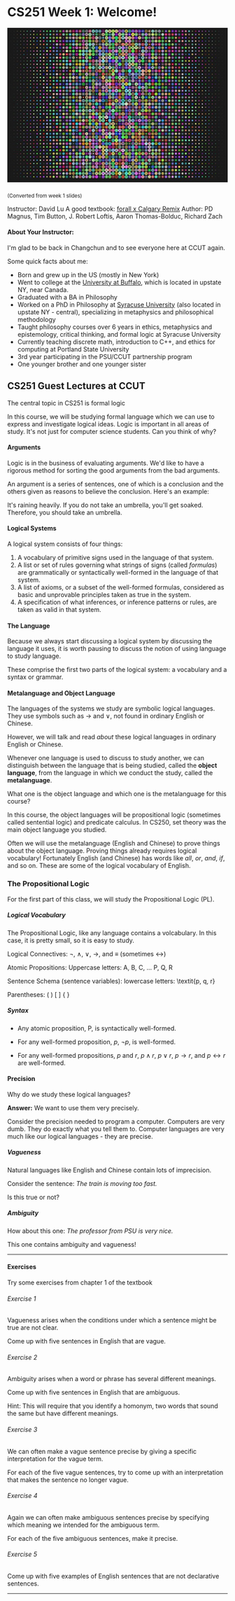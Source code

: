 CS251 Week 1: Welcome!
=======

![Math Art](math.jpg)

<sub>(Converted from week 1 slides)

Instructor: David Lu
A good textbook: [forall x Calgary Remix](http://forallx.openlogicproject.org/)
Author: PD Magnus, Tim Button, J. Robert Loftis, Aaron Thomas-Bolduc, Richard Zach

#### About Your Instructor:
I'm glad to be back in Changchun and to see everyone here at CCUT again.

Some quick facts about me:
* Born and grew up in the US (mostly in New York)
* Went to college at the [University at Buffalo](https://www.buffalo.edu/), which is located in upstate NY, near Canada.
* Graduated with a BA in Philosophy
* Worked on a PhD in Philosophy at [Syracuse University](https://www.syracuse.edu/) (also located in upstate NY - central), specializing in metaphysics and philosophical methodology
* Taught philosophy courses over 6 years in ethics, metaphysics and epistemology, critical thinking, and formal logic at Syracuse University
* Currently teaching discrete math, introduction to C++, and ethics for computing at Portland State University
* 3rd year participating in the PSU/CCUT partnership program
* One younger brother and one younger sister


CS251 Guest Lectures at CCUT
-----

The central topic in CS251 is formal logic

In this course, we will be studying formal language which we can use to express and investigate logical ideas. Logic is important in all areas of study. It's not just for computer science students. Can you think of why?

#### Arguments
Logic is in the business of evaluating arguments. We'd like to have a rigorous method for sorting the good arguments from the bad arguments.

An argument is a series of sentences, one of which is a conclusion and the others given as reasons to believe the conclusion. Here's an example:

It's raining heavily.
If you do not take an umbrella, you'll get soaked.
Therefore, you should take an umbrella.

#### Logical Systems

A logical system consists of four things:

1. A vocabulary of primitive signs used in the language of that system.
1. A list or set of rules governing what strings of signs (called *formulas*) are grammatically or syntactically well-formed in the language of that system.
1. A list of axioms, or a subset of the well-formed formulas, considered as basic and unprovable principles taken as true in the system.
1. A specification of what inferences, or inference patterns or rules, are taken as valid in that system.

#### The Language
Because we always start discussing a logical system by discussing the
language it uses, it is worth pausing to discuss the notion of using language
to study language.

These comprise the first two parts of the logical system: a vocabulary and a syntax or grammar.

#### Metalanguage and Object Language

The languages of the systems we study are symbolic logical languages. They use symbols such as $\rightarrow$ and $\lor$, not found in ordinary English or Chinese.

However, we will talk and read *about* these logical languages in ordinary English or Chinese.

Whenever one language is used to discuss to study another, we can distinguish between the language that is being studied, called the **object language**, from the language in which we conduct the study, called the **metalanguage**.

What one is the object language and which one is the metalanguage for this course?

In this course, the object languages will be propositional logic (sometimes called sentential logic) and predicate calculus. In CS250, set theory was the main object language you studied.

Often we will use the metalanguage (English and Chinese) to prove things about the object language. Proving things already requires logical vocabulary! Fortunately English (and Chinese) has words like *all*, *or*, *and*, *if*, and so on. These are some of the logical vocabulary of English.

### The Propositional Logic

For the first part of this class, we will study the Propositional Logic (PL).

##### Logical Vocabulary

The Propositional Logic, like any  language contains a volcabulary. In this case, it is pretty small, so it is easy to study.

Logical Connectives: $\neg$, $\land$, $\lor$, $\rightarrow$, and $\equiv$ (sometimes $\leftrightarrow$)

Atomic Propositions: Uppercase letters: A, B, C, ... P, Q, R

Sentence Schema (sentence variables): lowercase letters: \textit{p, q, r}

Parentheses: ( ) [ ] \{ \}

##### Syntax

* Any atomic proposition, P, is syntactically well-formed.

* For any well-formed proposition, $p$, $\neg p$, is well-formed.

* For any well-formed propositions, $p$ and $r$, $p \land r$, $p \lor r$, $p \rightarrow r$, and $p \leftrightarrow r$ are well-formed.

#### Precision

Why do we study these logical languages?

**Answer:** We want to use them very precisely.

Consider the precision needed to program a computer.
Computers are very dumb. They do exactly what you tell them to.
Computer languages are very much like our logical languages - they are precise.

##### Vagueness
Natural languages like English and Chinese contain lots of imprecision.

Consider the sentence: *The train is moving too fast.*

Is this true or not?

##### Ambiguity

How about this one: *The professor from PSU is very nice.*

This one contains ambiguity and vagueness!

--------------------------------------------------------------
#### Exercises

Try some exercises from chapter 1 of the textbook


###### Exercise 1

Vagueness arises when the conditions under which a sentence might be true are not clear.

Come up with five sentences in English that are vague.

###### Exercise 2

Ambiguity arises when a word or phrase has several different meanings.

Come up with five sentences in English that are ambiguous.

Hint: This will require that you identify a homonym, two words that sound the same but have different meanings.

###### Exercise 3

We can often make a vague sentence precise by giving a specific interpretation for the vague term.

For each of the five vague sentences, try to come up with an interpretation that makes the sentence no longer vague.

###### Exercise 4

Again we can often make ambiguous sentences precise by specifying which meaning we intended for the ambiguous term.

For each of the five ambiguous sentences, make it precise.

###### Exercise 5

Come up with five examples of English sentences that are not declarative sentences.

----------------------------------
